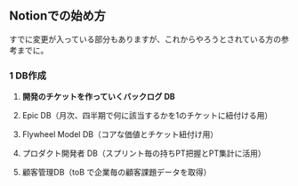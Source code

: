 
## Notionでの始め方

すでに変更が入っている部分もありますが、これからやろうとされている方の参考までに。

### 1 DB作成

1. **開発のチケットを作っていくバックログ DB**
    
2. Epic DB（月次、四半期で何に該当するかを1のチケットに紐付ける用）
    
3. Flywheel Model DB（コアな価値とチケット紐付け用）
    
4. プロダクト開発者 DB（スプリント毎の持ちPT把握とPT集計に活用）
    
5. 顧客管理DB（toB で企業毎の顧客課題データを取得）